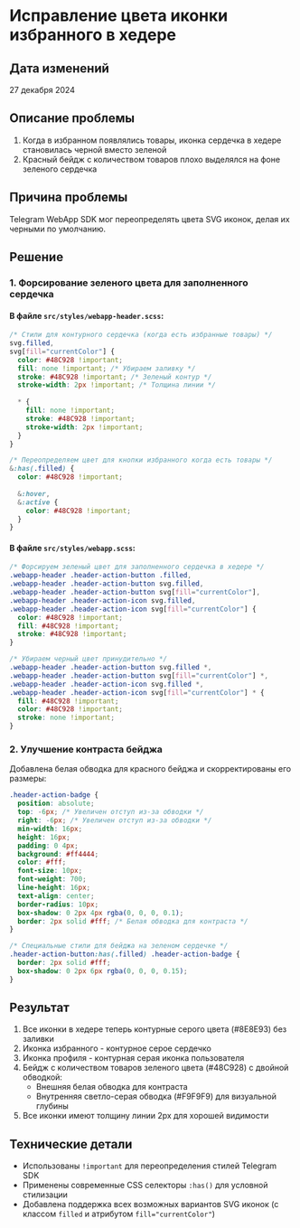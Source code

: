 # Исправление цвета иконки избранного в хедере

## Дата изменений
27 декабря 2024

## Описание проблемы

1. Когда в избранном появлялись товары, иконка сердечка в хедере становилась черной вместо зеленой
2. Красный бейдж с количеством товаров плохо выделялся на фоне зеленого сердечка

## Причина проблемы

Telegram WebApp SDK мог переопределять цвета SVG иконок, делая их черными по умолчанию.

## Решение

### 1. Форсирование зеленого цвета для заполненного сердечка

#### В файле `src/styles/webapp-header.scss`:
```scss
/* Стили для контурного сердечка (когда есть избранные товары) */
svg.filled,
svg[fill="currentColor"] {
  color: #48C928 !important;
  fill: none !important; /* Убираем заливку */
  stroke: #48C928 !important; /* Зеленый контур */
  stroke-width: 2px !important; /* Толщина линии */
  
  * {
    fill: none !important;
    stroke: #48C928 !important;
    stroke-width: 2px !important;
  }
}

/* Переопределяем цвет для кнопки избранного когда есть товары */
&:has(.filled) {
  color: #48C928 !important;
  
  &:hover,
  &:active {
    color: #48C928 !important;
  }
}
```

#### В файле `src/styles/webapp.scss`:
```scss
/* Форсируем зеленый цвет для заполненного сердечка в хедере */
.webapp-header .header-action-button .filled,
.webapp-header .header-action-button svg.filled,
.webapp-header .header-action-button svg[fill="currentColor"],
.webapp-header .header-action-icon svg.filled,
.webapp-header .header-action-icon svg[fill="currentColor"] {
  color: #48C928 !important;
  fill: #48C928 !important;
  stroke: #48C928 !important;
}

/* Убираем черный цвет принудительно */
.webapp-header .header-action-button svg.filled *,
.webapp-header .header-action-button svg[fill="currentColor"] *,
.webapp-header .header-action-icon svg.filled *,
.webapp-header .header-action-icon svg[fill="currentColor"] * {
  fill: #48C928 !important;
  color: #48C928 !important;
  stroke: none !important;
}
```

### 2. Улучшение контраста бейджа

Добавлена белая обводка для красного бейджа и скорректированы его размеры:

```scss
.header-action-badge {
  position: absolute;
  top: -6px; /* Увеличен отступ из-за обводки */
  right: -6px; /* Увеличен отступ из-за обводки */
  min-width: 16px;
  height: 16px;
  padding: 0 4px;
  background: #ff4444;
  color: #fff;
  font-size: 10px;
  font-weight: 700;
  line-height: 16px;
  text-align: center;
  border-radius: 10px;
  box-shadow: 0 2px 4px rgba(0, 0, 0, 0.1);
  border: 2px solid #fff; /* Белая обводка для контраста */
}

/* Специальные стили для бейджа на зеленом сердечке */
.header-action-button:has(.filled) .header-action-badge {
  border: 2px solid #fff;
  box-shadow: 0 2px 6px rgba(0, 0, 0, 0.15);
}
```

## Результат

1. Все иконки в хедере теперь контурные серого цвета (#8E8E93) без заливки
2. Иконка избранного - контурное серое сердечко
3. Иконка профиля - контурная серая иконка пользователя
4. Бейдж с количеством товаров зеленого цвета (#48C928) с двойной обводкой:
   - Внешняя белая обводка для контраста
   - Внутренняя светло-серая обводка (#F9F9F9) для визуальной глубины
5. Все иконки имеют толщину линии 2px для хорошей видимости

## Технические детали

- Использованы `!important` для переопределения стилей Telegram SDK
- Применены современные CSS селекторы `:has()` для условной стилизации
- Добавлена поддержка всех возможных вариантов SVG иконок (с классом `filled` и атрибутом `fill="currentColor"`) 